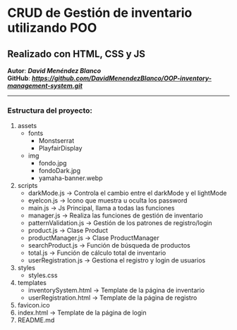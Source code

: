 # CRUD de Gestión de inventario utilizando POO 

## Realizado con HTML, CSS y JS 

**Autor**: ***David Menéndez Blanco*** <br>
**GitHub**: ***https://github.com/DavidMenendezBlanco/OOP-inventory-management-system.git***
<hr>

### Estructura del proyecto:
    
1. assets
    * fonts 
        + Monstserrat
        + PlayfairDisplay
    * img 
        + fondo.jpg
        + fondoDark.jpg
        + yamaha-banner.webp
2. scripts
    * darkMode.js -> Controla el cambio entre el darkMode y el lightMode
    * eyeIcon.js -> Icono que muestra u oculta los password
    * main.js -> Js Principal, llama a todas las funciones
    * manager.js -> Realiza las funciones de gestión de inventario
    * patternValidation.js -> Gestión de los patrones de registro/login
    * product.js -> Clase Product
    * productManager.js -> Clase ProductManager
    * searchProduct.js -> Función de búsqueda de productos
    * total.js -> Función de cálculo total de inventario
    * userRegistration.js -> Gestiona el registro y login de usuarios
3. styles
    * styles.css
4. templates
    * inventorySystem.html -> Template de la página de inventario
    * userRegistration.html -> Template de la página de registro
5. favicon.ico
6. index.html -> Template de la página de login
7. README.md



